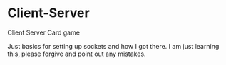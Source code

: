 # Client-Server
Client Server Card game


Just basics for setting up sockets and how I got there. I am just learning this, please forgive and point out any mistakes. 
